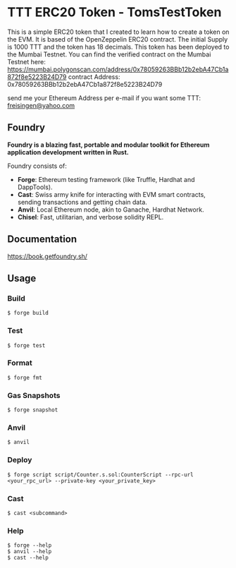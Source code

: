 # TTT ERC20 Token - TomsTestToken

This is a simple ERC20 token that I created to learn how to create a token on the EVM. It is based of the OpenZeppelin ERC20 contract. 
The initial Supply is 1000 TTT and the token has 18 decimals. This token has been deployed to the Mumbai Testnet. You can find the verified
contract on the Mumbai Testnet here: https://mumbai.polygonscan.com/address/0x78059263BBb12b2ebA47Cb1a872f8e5223B24D79
contract Address: 0x78059263BBb12b2ebA47Cb1a872f8e5223B24D79

send me your Ethereum Address per e-mail if you want some TTT: freisingen@yahoo.com

## Foundry

**Foundry is a blazing fast, portable and modular toolkit for Ethereum application development written in Rust.**

Foundry consists of:

-   **Forge**: Ethereum testing framework (like Truffle, Hardhat and DappTools).
-   **Cast**: Swiss army knife for interacting with EVM smart contracts, sending transactions and getting chain data.
-   **Anvil**: Local Ethereum node, akin to Ganache, Hardhat Network.
-   **Chisel**: Fast, utilitarian, and verbose solidity REPL.

## Documentation

https://book.getfoundry.sh/

## Usage

### Build

```shell
$ forge build
```

### Test

```shell
$ forge test
```

### Format

```shell
$ forge fmt
```

### Gas Snapshots

```shell
$ forge snapshot
```

### Anvil

```shell
$ anvil
```

### Deploy

```shell
$ forge script script/Counter.s.sol:CounterScript --rpc-url <your_rpc_url> --private-key <your_private_key>
```

### Cast

```shell
$ cast <subcommand>
```

### Help

```shell
$ forge --help
$ anvil --help
$ cast --help
```
